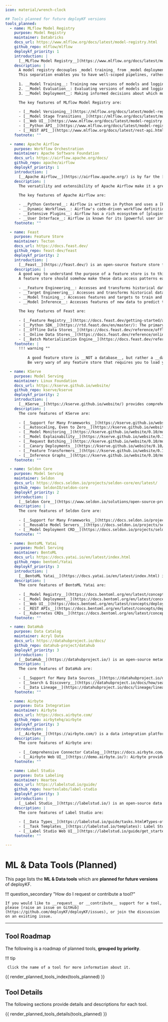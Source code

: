 ```yaml
---
icon: material/wrench-clock

## Tools planned for future deployKF versions
tools_planned:
  - name: MLflow Model Registry
    purpose: Model Registry
    maintainer: Databricks
    docs_url: https://www.mlflow.org/docs/latest/model-registry.html
    github_repo: mlflow/mlflow
    deploykf_priority: 1
    introduction: |
      [__MLflow Model Registry__](https://www.mlflow.org/docs/latest/model-registry.html) is an open source machine learning model registry.
    description: |
      A model registry decouples _model training_ from _model deployment_, allowing you to break the model lifecycle down into three _separate concerns_.
      This separation enables you to have well-scoped pipelines, rather than trying to go from training to deployment all at once.
      
      1. __Model Training__: Training new versions of models and logging them into the registry.
      2. __Model Evaluation__: Evaluating versions of models and logging the results into the registry.
      3. __Model Deployment__: Making informed decisions about which models to deploy and then deploying them.

      The key features of MLflow Model Registry are:
      
      - [__Model Versioning__](https://mlflow.org/docs/latest/model-registry.html#adding-an-mlflow-model-to-the-model-registry): Version your model artifacts and attach metadata to each version.
      - [__Model Stage Transitions__](https://mlflow.org/docs/latest/model-registry.html#transitioning-an-mlflow-models-stage): Transition models between stages (e.g. staging to production).
      - [__Web UI__](https://www.mlflow.org/docs/latest/model-registry.html#ui-workflow): A graphical web interface for managing models.
      - [__Python API__](https://www.mlflow.org/docs/latest/model-registry.html#api-workflow): A Python API for managing models.
      - [__REST API__](https://www.mlflow.org/docs/latest/rest-api.html): A REST API for managing models.
    footnote: ""

  - name: Apache Airflow
    purpose: Workflow Orchestration
    maintainer: Apache Software Foundation
    docs_url: https://airflow.apache.org/docs/
    github_repo: apache/airflow
    deploykf_priority: 1
    introduction: |
      [__Apache Airflow__](https://airflow.apache.org/) is by far the [most popular](https://github.com/apache/airflow/blob/main/INTHEWILD.md) open-source workflow orchestration tool in the world.
    description: |
      The versatility and extensibility of Apache Airflow make it a great fit for many different use cases, including machine learning.
      
      The key features of Apache Airflow are:

      - __Python Centered__: Airflow is written in Python and uses a [Python DSL](https://airflow.apache.org/docs/apache-airflow/stable/index.html#what-is-airflow) to define workflows.
      - __Dynamic Workflows__: Airflow's code-driven workflow definitions enable powerful patterns like [dynamically generating workflows](https://airflow.apache.org/docs/apache-airflow/stable/core-concepts/dags.html#dynamic-dags).
      - __Extensive Plugins__: Airflow has a rich ecosystem of [plugins and integrations](https://airflow.apache.org/docs/) with other tools.
      - __User Interface__: Airflow is known for its [powerful user interface](https://airflow.apache.org/docs/apache-airflow/stable/ui.html) which allows users to monitor and manage workflows.
    footnote: ""

  - name: Feast
    purpose: Feature Store
    maintainer: Tecton
    docs_url: https://docs.feast.dev/
    github_repo: feast-dev/feast
    deploykf_priority: 2
    introduction: |
      [__Feast__](https://feast.dev/) is an open-source feature store for machine learning.
    description: |
      A good way to understand the purpose of a feature store is to think about the _data access patterns_ encountered during the model lifecycle.
      A feature store should somehow make these data access patterns easier.
      
      - __Feature Engineering__: Accesses and transforms historical data to create features.
      - __Target Engineering__: Accesses and transforms historical data to create targets.
      - __Model Training__: Accesses features and targets to train and evaluate the model.
      - __Model Inference__: Accesses features of new data to predict the target.
      
      The key features of Feast are:
      
      - [__Feature Registry__](https://docs.feast.dev/getting-started/architecture-and-components/registry): Where Feast persists _feature definitions_ (not data) that are registered with with it (e.g. Local-Files, S3, GCS).
      - [__Python SDK__](https://rtd.feast.dev/en/master/): The primary interface for managing _feature definitions_, and retrieving _feature values_ from Feast.
      - [__Offline Data Stores__](https://docs.feast.dev/reference/offline-stores): A store which Feast can read _feature values_ from, for historical data retrieval (e.g. Snowflake, BigQuery, Redshift).
      - [__Online Data Stores__](https://docs.feast.dev/reference/online-stores): A store which Feast can materialize (write) _feature values_ into, for online model inference (e.g. Snowflake, Redis, DynamoDB, Bigtable).
      - [__Batch Materialization Engine__](https://docs.feast.dev/reference/batch-materialization): A data processing engine which Feast can use to materialize _feature values_ from an _Offline Store_ into an _Online Store_ (e.g. Snowflake, Spark, Bytewax).
    footnote: |
      !!! warning ""
          
          A good feature store is __NOT a database__, but rather a __data access layer__ between your data sources and your ML models.
          Be very wary of any feature store that requires you to load your data into it directly.

  - name: KServe
    purpose: Model Serving
    maintainer: Linux Foundation
    docs_url: https://kserve.github.io/website/
    github_repo: kserve/kserve
    deploykf_priority: 2
    introduction: |
      [__KServe__](https://kserve.github.io/website/) provides comprehensive interfaces for deploying, managing, and monitoring ML models on Kubernetes.
    description: |
      The core features of KServe are:
      
      - [__Support for Many Frameworks__](https://kserve.github.io/website/0.10/modelserving/v1beta1/serving_runtime/): KServe natively supports many ML frameworks (e.g. PyTorch, TensorFlow, scikit-learn, XGBoost).
      - [__Autoscaling, Even to Zero__](https://kserve.github.io/website/0.10/modelserving/autoscaling/autoscaling/): KServe can autoscale model replicas to meet demand, even scaling to zero when there are no requests.
      - [__Model Monitoring__](https://kserve.github.io/website/0.10/modelserving/detect/alibi_detect/alibi_detect/): KServe integrates tools like [Alibi Detect](https://github.com/SeldonIO/alibi-detect) to provide model monitoring for drift and outlier detection.
      - [__Model Explainability__](https://kserve.github.io/website/0.10/modelserving/explainer/explainer/): KServe integrates tools like [Alibi Explain](https://github.com/SeldonIO/alibi) to provide model explainability.
      - [__Request Batching__](https://kserve.github.io/website/0.10/modelserving/batcher/batcher/): KServe can batch requests to your model, improving throughput and reducing cost.
      - [__Canary Deployments__](https://kserve.github.io/website/0.10/modelserving/v1beta1/rollout/canary/): KServe can deploy new versions of your model alongside old versions, and route requests to the new version based on a percentage.
      - [__Feature Transformers__](https://kserve.github.io/website/0.10/modelserving/v1beta1/transformer/feast/): KServe can do feature pre/post processing alongside model inference (e.g. using Feast).
      - [__Inference Graphs__](https://kserve.github.io/website/0.10/modelserving/inference_graph/): KServe can chain multiple models together to form an inference graph.
    footnote: ""

  - name: Seldon Core
    purpose: Model Serving
    maintainer: Seldon
    docs_url: https://docs.seldon.io/projects/seldon-core/en/latest/
    github_repo: SeldonIO/seldon-core
    deploykf_priority: 2
    introduction: |
      [__Seldon Core__](https://www.seldon.io/solutions/open-source-projects/core) provides interfaces for converting ML models into REST/gRPC microservices on Kubernetes.
    description: |
      The core features of Seldon Core are:
      
      - [__Support for Many Frameworks__](https://docs.seldon.io/projects/seldon-core/en/latest/servers/overview.html): Seldon Core natively supports many ML frameworks (e.g. TensorFlow, scikit-learn, XGBoost, HuggingFace, NVIDIA Triton).
      - [__Reusable Model Servers__](https://docs.seldon.io/projects/seldon-core/en/latest/workflow/overview.html#two-types-of-model-servers): Seldon Core removes the need to build a container image for each model, by providing a system to download model artifacts at runtime.
      - [__Model Deployment CRD__](https://docs.seldon.io/projects/seldon-core/en/latest/workflow/overview.html#seldon-deployment-crd) Seldon Core provides a simple, yet powerful, Kubernetes CRD for deploying models.
    footnote: ""

  - name: BentoML Yatai
    purpose: Model Serving
    maintainer: BentoML
    docs_url: https://docs.yatai.io/en/latest/index.html
    github_repo: bentoml/Yatai
    deploykf_priority: 3
    introduction: |
      [__BentoML Yatai__](https://docs.yatai.io/en/latest/index.html) is a platform for managing the lifecycle of BentoML models on Kubernetes.
    description: |
      The core features of BentoML Yatai are:
      
      - [__Model Registry__](https://docs.bentoml.org/en/latest/concepts/model.html#push-and-pull-with-yatai): A central registry for [packaged Bentos](https://docs.bentoml.org/en/latest/concepts/bento.html).
      - [__Model Deployment__](https://docs.bentoml.org/en/latest/concepts/deploy.html#deploy-with-yatai): Managing the deployment of BentoML models to Kubernetes, including [building model container images](https://docs.bentoml.org/projects/yatai/en/latest/concepts/bentorequest_crd.html).
      - [__Web UI__](https://docs.bentoml.org/en/latest/concepts/deploy.html#deploy-via-web-ui): A graphical web interface for viewing, deploying, and monitoring models.
      - [__REST APIs__](https://docs.bentoml.org/en/latest/concepts/deploy.html#deploy-via-api): A REST API for viewing, deploying, and monitoring models.
      - [__Kubernetes CRDs__](https://docs.bentoml.org/en/latest/concepts/deploy.html#deploy-via-api): Manage the deployment of models in a DevOps-friendly way.
    footnote: ""

  - name: DataHub
    purpose: Data Catalog
    maintainer: Acryl Data
    docs_url: https://datahubproject.io/docs/
    github_repo: datahub-project/datahub
    deploykf_priority: 3
    introduction: |
      [__DataHub__](https://datahubproject.io/) is an open-source metadata platform for discovering, managing, and understanding data.
    description: |
      The core features of DataHub are:
      
      - [__Support for Many Data Sources__](https://datahubproject.io/docs/metadata-ingestion/): DataHub supports ingestion of metadata from many sources.
      - [__Search & Discovery__](https://datahubproject.io/docs/how/search/): DataHub provides a search interface for discovering data.
      - [__Data Lineage__](https://datahubproject.io/docs/lineage/lineage-feature-guide/): DataHub can capture and visualize complex data lineage.
    footnote: ""

  - name: Airbyte
    purpose: Data Integration
    maintainer: Airbyte
    docs_url: https://docs.airbyte.com/
    github_repo: airbytehq/airbyte
    deploykf_priority: 3
    introduction: |
      [__Airbyte__](https://airbyte.com/) is a data integration platform which aims to make it easy to move data from any source to any destination.
    description: |
      The core features of Airbyte are:
      
      - [__Comprehensive Connector Catalog__](https://docs.airbyte.com/integrations/): Airbyte has an extremely large catalog of connectors for data sources and destinations.
      - [__Airbyte Web UI__](https://demo.airbyte.io/): Airbyte provides a graphical web interface for managing data connectors and orchestrating data syncs.
    footnote: ""

  - name: Label Studio
    purpose: Data Labeling
    maintainer: Heartex
    docs_url: https://labelstud.io/guide/
    github_repo: heartexlabs/label-studio
    deploykf_priority: 3
    introduction: |
      [__Label Studio__](https://labelstud.io/) is an open-source data labeling platform which supports a variety of data types and labeling tasks.
    description: |
      The core features of Label Studio are:
      
      - [__Data Types__](https://labelstud.io/guide/tasks.html#Types-of-data-you-can-import-into-Label-Studio): Label Studio supports a variety of data types, including text, images, audio, video, and time series.
      - [__Task Templates__](https://labelstud.io/templates): Label Studio provides many templates for common labeling tasks, including text classification, named entity recognition, and object detection.
      - [__Label Studio Web UI__](https://labelstud.io/guide/get_started.html#Terminology): Label Studio provides a graphical web interface for labeling data and managing labeling projects.
    footnote: ""

---
```


# ML & Data Tools (Planned)

This page lists the __ML & Data tools__ which are __planned for future versions__ of deployKF.

!!! question_secondary "How do I request or contribute a tool?"
    
    If you would like to __request__ or __contribute__ support for a tool, please [raise an issue on GitHub](https://github.com/deployKF/deployKF/issues), or join the discussion on an existing issue.

---

## Tool Roadmap

The following is a roadmap of planned tools, __grouped by priority__.

!!! tip

     Click the name of a tool for more information about it.

{{ render_planned_tools_index(tools_planned) }}

## Tool Details

The following sections provide details and descriptions for each tool.

{{ render_planned_tools_details(tools_planned) }}
